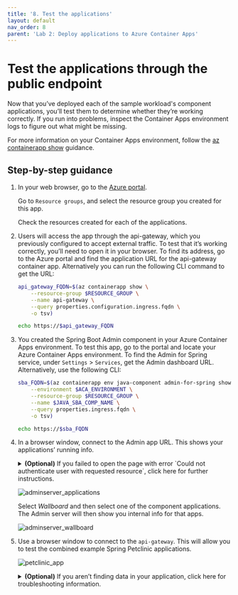 ```yaml
---
title: '8. Test the applications'
layout: default
nav_order: 8
parent: 'Lab 2: Deploy applications to Azure Container Apps'
---
```


# Test the applications through the public endpoint

Now that you’ve deployed each of the sample workload's component applications, you’ll test them to determine whether they’re working correctly. If you run into problems, inspect the Container Apps environment logs to figure out what might be missing.

For more information on your Container Apps environment, follow the [az containerapp show](https://learn.microsoft.com/cli/azure/containerapp?view=azure-cli-latest#az-containerapp-show) guidance.

## Step-by-step guidance

1.  In your web browser, go to the [Azure portal](http://portal.azure.com/).

    Go to `Resource groups`, and select the resource group you created for this app.

    Check the resources created for each of the applications.

1.  Users will access the app through the api-gateway, which you previously configured to accept external traffic. To test that it’s working correctly, you’ll need to open it in your browser. To find its address, go to the Azure portal and find the application URL for the api-gateway container app. Alternatively you can run the following CLI command to get the URL:

    ```bash
    api_gateway_FQDN=$(az containerapp show \
        --resource-group $RESOURCE_GROUP \
        --name api-gateway \
        --query properties.configuration.ingress.fqdn \
        -o tsv)

    echo https://$api_gateway_FQDN
    ```

1.  You created the Spring Boot Admin component in your Azure Container Apps environment. To test this app, go to the portal and locate your Azure Container Apps environment. To find the Admin for Spring service, under `Settings` \> `Services`, get the Admin dashboard URL. Alternatively, use the following CLI:

    ```bash
    sba_FQDN=$(az containerapp env java-component admin-for-spring show \
        --environment $ACA_ENVIRONMENT \
        --resource-group $RESOURCE_GROUP \
        --name $JAVA_SBA_COMP_NAME \
        --query properties.ingress.fqdn \
        -o tsv)

    echo https://$sba_FQDN
    ```

1.  In a browser window, connect to the Admin app URL. This shows your applications’ running info.

    <details markdown="1">

    <summary><b>(Optional)</b> If you failed to open the page with error `Could not authenticate user with requested resource`, <a>click here for further instructions.</a></summary>

    - Go to the portal, and find your Azure Container Apps environment.
    - In the left menu, select `Access control (IAM)` and then select `Add` \> `Add role assignment`.
    - In the `Role` tab, search and select `Container Apps ManagedEnvironments Contributor`. On the Members tab, select assignee type `User`, `group`, or `service principal`, and then search and select your account using the Select members menu.
    - Select Review + Assign to finish assigning the role.

    Alternatively, you can use the following CLI command to assign the roll:

    ```bash
    az role assignment create --assignee $USER_NAME --scope $ACA_ENVIRONMENT_ID --role 'Container Apps ManagedEnvironments Contributor'
    ```

    </details>

    ![adminserver_applications](../../images/adminserver_applications.png)

    Select _Wallboard_ and then select one of the component applications. The Admin server will then show you internal info for that apps.

    ![adminserver_wallboard](../../images/adminserver_wallboard.png)

1.  Use a browser window to connect to the `api-gateway`. This will allow you to test the combined example Spring Petclinic applications.

    ![petclinic_app](../../images/petclinic_app.png)

    <details markdown="1">
    <summary><b>(Optional)</b> If you aren’t finding data in your application, <a>click here for troubleshooting information</a>.</summary>
    
    You can troubleshoot this issue by interactively connecting to your Azure Database for MySQL - Flexible Server and querying your databases and tables.

    ```bash
    az mysql flexible-server connect -n $MYSQL_SERVER_NAME -u $MYSQL_ADMIN_USERNAME --interactive
    ```

    To sign in, enter your MYSQL_ADMIN_PASSWORD. Once connected you can use queries like the following to test the database:

    ```text
    show databases;
    use petclinic;
    show tables;
    select * from owners;
    ```
    
    {: .note }
    > For the Azure Database for MySQL - Flexible Server connection to work, you’ll need to have your local IP address added to the [Azure Database for MySQL - Flexible Server firewall allowed list](https://learn.microsoft.com/azure/mysql/flexible-server/how-to-manage-firewall-portal).
    
    </details>
